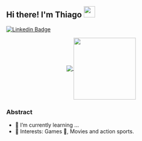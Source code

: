 ## Hi there! I'm Thiago <img src="https://raw.githubusercontent.com/iampavangandhi/iampavangandhi/master/gifs/Hi.gif" width="30px"></h2>

[![Linkedin Badge](https://img.shields.io/badge/-LinkedIn-0e76a8?style=flat-square&logo=Linkedin&logoColor=white)](https://linkedin.com/in/Thiagodsla)

<!--
<p align="center">
  <a href="#">
    <img align="center" width="510" src="signature.png" />
  </a>
  <a href="#">
    <img align="center" width="510" src="banner.gif" />
  </a>
</p>
-->
<p align="center">
  <a href="https://github.com/Thiagodsla/github-readme-stats">
    <img
      align="center"
      src="https://github-readme-stats.vercel.app/api/top-langs/?username=Thiagodsla&layout=compact&theme=radical"
    />
  </a>
  <a href="https://github.com/Thiagodsla/github-readme-stats">
    <img
      align="center"
      height="165"
      src="https://github-readme-stats.vercel.app/api?username=Thiagodsla&count_private=true&show_icons=true&custom_title=Github%20Status&hide=issues&theme=radical"
    />
  </a>
</p>

  ### Abstract
- 🌱 I’m currently learning ...
- 💙 Interests: Games 👾, Movies and action sports.
